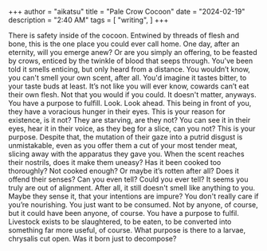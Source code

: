 +++
author = "aikatsu"
title = "Pale Crow Cocoon"
date = "2024-02-19"
description = "2:40 AM"
tags = [
    "writing",
]
+++

There is safety inside of the cocoon. Entwined by threads of flesh and bone, this is the one place you could ever call home. One day, after an eternity, will you emerge anew? Or are you simply an offering, to be feasted by crows, enticed by the twinkle of blood that seeps through. You've been told it smells enticing, but only heard from a distance. You wouldn’t know, you can't smell your own scent, after all. You'd imagine it tastes bitter, to your taste buds at least. It’s not like you will ever know, cowards can’t eat their own flesh. Not that you would if you could. It doesn't matter, anyways. You have a purpose to fulfill. Look. Look ahead. This being in front of you, they have a voracious hunger in their eyes. This is your reason for existence, is it not? They are starving, are they not? You can see it in their eyes, hear it in their voice, as they beg for a slice, can you not? This is your purpose. Despite that, the mutation of their gaze into a putrid disgust is unmistakable, even as you offer them a cut of your most tender meat, slicing away with the apparatus they gave you. When the scent reaches their nostrils, does it make them uneasy? Has it been cooked too thoroughly? Not cooked enough? Or maybe it’s rotten after all? Does it offend their senses? Can you even tell? Could you ever tell? It seems you truly are out of alignment. After all, it still doesn't smell like anything to you. Maybe they sense it, that your intentions are impure? You don't really care if you’re nourishing. You just want to be consumed. Not by anyone, of course, but it could have been anyone, of course. You have a purpose to fulfil. Livestock exists to be slaughtered, to be eaten, to be converted into something far more useful, of course. What purpose is there to a larvae, chrysalis cut open. Was it born just to decompose?
